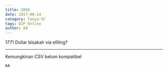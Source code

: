 ```yaml
---
title: 2050
date: 2017-06-14
category: Tanya-SC
tags: DJP Online
author: AA
---
```


1771 Dollar bisakah via efiling?

---

Kemungkinan CSV belum kompatibel

`AA`
